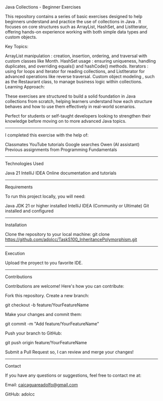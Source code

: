 Java Collections - Beginner Exercises

This repository contains a series of basic exercises designed to help beginners understand and practice the use of collections in Java . It focuses on core structures such as ArrayList, HashSet, and ListIterator, offering hands-on experience working with both simple data types and custom objects.

Key Topics:

ArrayList manipulation : creation, insertion, ordering, and traversal with custom classes like Month.
HashSet usage : ensuring uniqueness, handling duplicates, and overriding equals() and hashCode() methods.
Iterators : using for loops and Iterator for reading collections, and ListIterator for advanced operations like reverse traversal.
Custom object modeling , such as the Restaurant class, to manage business logic within collections.
Learning Approach:

These exercises are structured to build a solid foundation in Java collections from scratch, helping learners understand how each structure behaves and how to use them effectively in real-world scenarios.

Perfect for students or self-taught developers looking to strengthen their knowledge before moving on to more advanced Java topics.

---

I completed this exercise with the help of:

Classmates YouTube tutorials Google searches Owen (AI assistant) Previous assignments from Programming Fundamentals

---

Technologies Used

Java 21 IntelliJ IDEA Online documentation and tutorials

---

Requirements

To run this project locally, you will need:

Java JDK 21 or higher installed IntelliJ IDEA (Community or Ultimate) Git installed and configured

---

Installation

Clone the repository to your local machine: git clone https://github.com/adolcc/TaskS100_InheritancePolymorphism.git

---

Execution

Upload the proyect to you favorite IDE.

---

Contributions

Contributions are welcome! Here's how you can contribute:

Fork this repository. Create a new branch:

git checkout -b feature/YourFeatureName

Make your changes and commit them:

git commit -m "Add feature/YourFeatureName"

Push your branch to GitHub:

git push origin feature/YourFeatureName

Submit a Pull Request so, I can review and merge your changes!

---

Contact

If you have any questions or suggestions, feel free to contact me at:

Email: caicaguareadolfo@gmail.com

GitHub: adolcc
